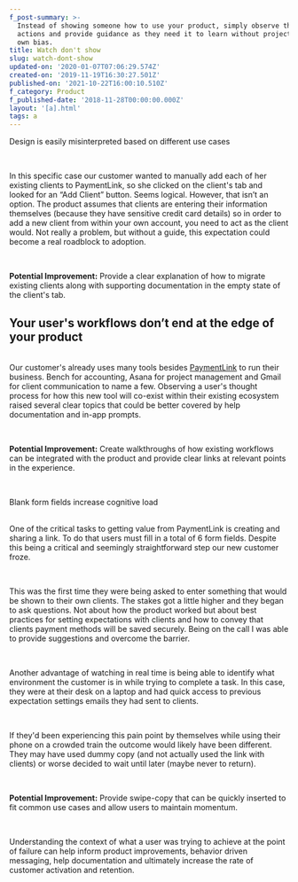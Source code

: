 ```yaml
---
f_post-summary: >-
  Instead of showing someone how to use your product, simply observe their
  actions and provide guidance as they need it to learn without projecting your
  own bias.
title: Watch don't show
slug: watch-dont-show
updated-on: '2020-01-07T07:06:29.574Z'
created-on: '2019-11-19T16:30:27.501Z'
published-on: '2021-10-22T16:00:10.510Z'
f_category: Product
f_published-date: '2018-11-28T00:00:00.000Z'
layout: '[a].html'
tags: a
---
```


Design is easily misinterpreted based on different use cases

‍

In this specific case our customer wanted to manually add each of her existing clients to PaymentLink, so she clicked on the client's tab and looked for an “Add Client” button. Seems logical. However, that isn’t an option. The product assumes that clients are entering their information themselves (because they have sensitive credit card details) so in order to add a new client from within your own account, you need to act as the client would. Not really a problem, but without a guide, this expectation could become a real roadblock to adoption.

‍

**Potential Improvement:** Provide a clear explanation of how to migrate existing clients along with supporting documentation in the empty state of the client's tab.  

Your user's workflows don’t end at the edge of your product
-----------------------------------------------------------

‍  
Our customer's already uses many tools besides [PaymentLink](https://paymentlink.me) to run their business. Bench for accounting, Asana for project management and Gmail for client communication to name a few. Observing a user's thought process for how this new tool will co-exist within their existing ecosystem raised several clear topics that could be better covered by help documentation and in-app prompts.

‍

**Potential Improvement:** Create walkthroughs of how existing workflows can be integrated with the product and provide clear links at relevant points in the experience.

‍

Blank form fields increase cognitive load

‍  
One of the critical tasks to getting value from PaymentLink is creating and sharing a link. To do that users must fill in a total of 6 form fields. Despite this being a critical and seemingly straightforward step our new customer froze.

‍

This was the first time they were being asked to enter something that would be shown to their own clients. The stakes got a little higher and they began to ask questions. Not about how the product worked but about best practices for setting expectations with clients and how to convey that clients payment methods will be saved securely. Being on the call I was able to provide suggestions and overcome the barrier.

‍

Another advantage of watching in real time is being able to identify what environment the customer is in while trying to complete a task. In this case, they were at their desk on a laptop and had quick access to previous expectation settings emails they had sent to clients.

‍

If they'd been experiencing this pain point by themselves while using their phone on a crowded train the outcome would likely have been different. They may have used dummy copy (and not actually used the link with clients) or worse decided to wait until later (maybe never to return).

‍

**Potential Improvement:** Provide swipe-copy that can be quickly inserted to fit common use cases and allow users to maintain momentum.

‍

Understanding the context of what a user was trying to achieve at the point of failure can help inform product improvements, behavior driven messaging, help documentation and ultimately increase the rate of customer activation and retention.
